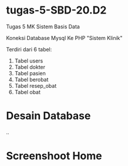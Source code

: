# tugas-5-SBD-20.D2
Tugas 5 MK Sistem Basis Data

Koneksi Database Mysql Ke PHP "Sistem Klinik"

Terdiri dari 6 tabel:
  1. Tabel users
  2. Tabel dokter
  3. Tabel pasien
  4. Tabel berobat
  5. Tabel resep_obat
  6. Tabel obat

# Desain Database
..

# Screenshoot Home
